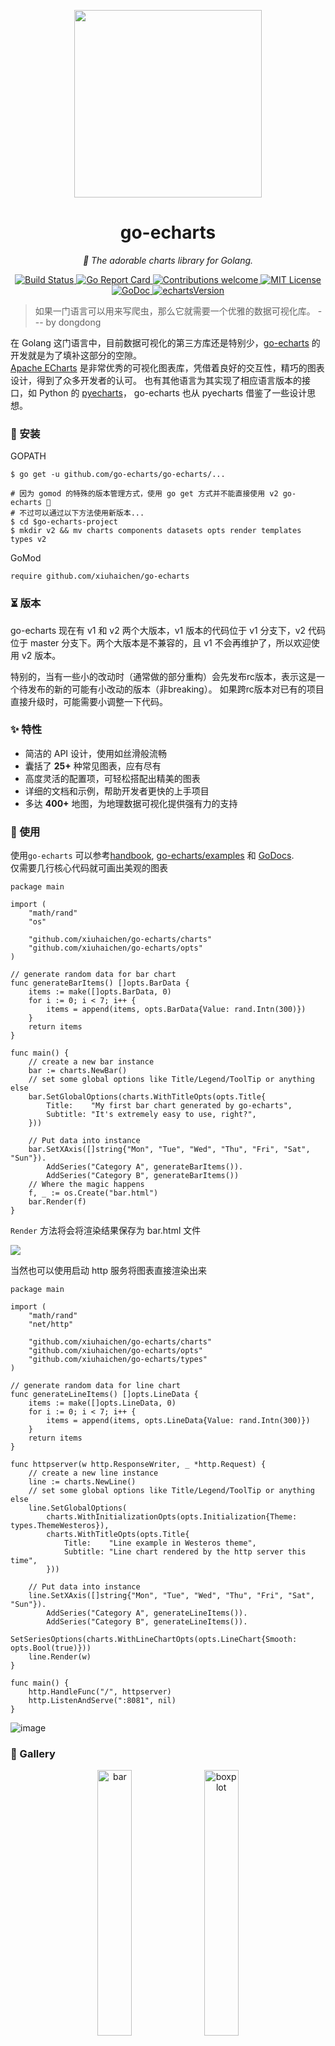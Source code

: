 <p align="center">
<img src="https://user-images.githubusercontent.com/19553554/52535979-c0d0e680-2d8f-11e9-85c8-2e9f659e7c6f.png" width=300 height=300 />
</p>

<h1 align="center">go-echarts</h1>
<p align="center">
    <em>🎨 The adorable charts library for Golang.</em>
</p>

<p align="center">
    <a href="https://github.com/go-echarts/go-echarts/actions/workflows/ci.yml">
        <img src="https://github.com/go-echarts/go-echarts/actions/workflows/ci.yml/badge.svg" alt="Build Status">
    </a>
    <a href="https://goreportcard.com/report/github.com/go-echarts/go-echarts">
        <img src="https://goreportcard.com/badge/github.com/go-echarts/go-echarts" alt="Go Report Card">
    </a>
	<a href="https://github.com/go-echarts/go-echarts/pulls">
        <img src="https://img.shields.io/badge/contributions-welcome-brightgreen.svg?style=flat" alt="Contributions welcome">
    </a>
    <a href="https://opensource.org/licenses/MIT">
        <img src="https://img.shields.io/badge/License-MIT-brightgreen.svg" alt="MIT License">
    </a>
        <a href="https://pkg.go.dev/github.com/xiuhaichen/go-echarts">
        <img src="https://godoc.org/github.com/go-echarts/go-echarts?status.svg" alt="GoDoc">
    </a>
    <a href="https://echarts.apache.org/">
        <img src="https://img.shields.io/badge/echarts-_v5.4.3-orange" alt="echartsVersion">
    </a>
</p>

> 如果一门语言可以用来写爬虫，那么它就需要一个优雅的数据可视化库。 --- by dongdong

在 Golang 这门语言中，目前数据可视化的第三方库还是特别少，[go-echarts](https://github.com/go-echarts/go-echarts)
的开发就是为了填补这部分的空隙。  
[Apache ECharts](http://echarts.apache.org/) 是非常优秀的可视化图表库，凭借着良好的交互性，精巧的图表设计，得到了众多开发者的认可。
也有其他语言为其实现了相应语言版本的接口，如 Python 的 [pyecharts](https://github.com/pyecharts/pyecharts)，
go-echarts 也从 pyecharts 借鉴了一些设计思想。

### 🔰 安装

GOPATH

```shell
$ go get -u github.com/go-echarts/go-echarts/...

# 因为 gomod 的特殊的版本管理方式，使用 go get 方式并不能直接使用 v2 go-echarts 🐶
# 不过可以通过以下方法使用新版本...
$ cd $go-echarts-project
$ mkdir v2 && mv charts components datasets opts render templates types v2
```

GoMod

```shell
require github.com/xiuhaichen/go-echarts
```

### ⏳ 版本

go-echarts 现在有 v1 和 v2 两个大版本，v1 版本的代码位于 v1 分支下，v2 代码位于 master 分支下。两个大版本是不兼容的，且 v1
不会再维护了，所以欢迎使用 v2 版本。

特别的，当有一些小的改动时（通常做的部分重构）会先发布rc版本，表示这是一个待发布的新的可能有小改动的版本（非breaking）。
如果跨rc版本对已有的项目直接升级时，可能需要小调整一下代码。

### ✨ 特性

* 简洁的 API 设计，使用如丝滑般流畅
* 囊括了 **25+** 种常见图表，应有尽有
* 高度灵活的配置项，可轻松搭配出精美的图表
* 详细的文档和示例，帮助开发者更快的上手项目
* 多达 **400+** 地图，为地理数据可视化提供强有力的支持

### 📝 使用

使用`go-echarts`
可以参考[handbook](https://go-echarts.github.io/go-echarts), [go-echarts/examples](https://github.com/go-echarts/examples)
和 [GoDocs](https://pkg.go.dev/github.com/xiuhaichen/go-echarts).  
仅需要几行核心代码就可画出美观的图表

```golang
package main

import (
	"math/rand"
	"os"

	"github.com/xiuhaichen/go-echarts/charts"
	"github.com/xiuhaichen/go-echarts/opts"
)

// generate random data for bar chart
func generateBarItems() []opts.BarData {
	items := make([]opts.BarData, 0)
	for i := 0; i < 7; i++ {
		items = append(items, opts.BarData{Value: rand.Intn(300)})
	}
	return items
}

func main() {
	// create a new bar instance
	bar := charts.NewBar()
	// set some global options like Title/Legend/ToolTip or anything else
	bar.SetGlobalOptions(charts.WithTitleOpts(opts.Title{
		Title:    "My first bar chart generated by go-echarts",
		Subtitle: "It's extremely easy to use, right?",
	}))

	// Put data into instance
	bar.SetXAxis([]string{"Mon", "Tue", "Wed", "Thu", "Fri", "Sat", "Sun"}).
		AddSeries("Category A", generateBarItems()).
		AddSeries("Category B", generateBarItems())
	// Where the magic happens
	f, _ := os.Create("bar.html")
	bar.Render(f)
}
```

`Render` 方法将会将渲染结果保存为 bar.html 文件

![](https://user-images.githubusercontent.com/19553554/98435974-5094f780-2112-11eb-81f6-b31d68f4d535.png)

当然也可以使用启动 http 服务将图表直接渲染出来

```golang
package main

import (
	"math/rand"
	"net/http"

	"github.com/xiuhaichen/go-echarts/charts"
	"github.com/xiuhaichen/go-echarts/opts"
	"github.com/xiuhaichen/go-echarts/types"
)

// generate random data for line chart
func generateLineItems() []opts.LineData {
	items := make([]opts.LineData, 0)
	for i := 0; i < 7; i++ {
		items = append(items, opts.LineData{Value: rand.Intn(300)})
	}
	return items
}

func httpserver(w http.ResponseWriter, _ *http.Request) {
	// create a new line instance
	line := charts.NewLine()
	// set some global options like Title/Legend/ToolTip or anything else
	line.SetGlobalOptions(
		charts.WithInitializationOpts(opts.Initialization{Theme: types.ThemeWesteros}),
		charts.WithTitleOpts(opts.Title{
			Title:    "Line example in Westeros theme",
			Subtitle: "Line chart rendered by the http server this time",
		}))

	// Put data into instance
	line.SetXAxis([]string{"Mon", "Tue", "Wed", "Thu", "Fri", "Sat", "Sun"}).
		AddSeries("Category A", generateLineItems()).
		AddSeries("Category B", generateLineItems()).
		SetSeriesOptions(charts.WithLineChartOpts(opts.LineChart{Smooth: opts.Bool(true)}))
	line.Render(w)
}

func main() {
	http.HandleFunc("/", httpserver)
	http.ListenAndServe(":8081", nil)
}
```

![image](https://user-images.githubusercontent.com/19553554/98436642-044cb600-2118-11eb-9f35-784948a92cb5.png)

### 🔖 Gallery

<div align="center">
<img src="https://user-images.githubusercontent.com/19553554/52197440-843a5200-289a-11e9-8601-3ce8d945b04a.gif" width="33%" alt="bar"/>
<img src="https://user-images.githubusercontent.com/19553554/52360729-ad640980-2a77-11e9-84e2-feff7e11aea5.gif" width="33%" alt="boxplot"/>
<img src="https://user-images.githubusercontent.com/19553554/52535290-4b611800-2d87-11e9-8bf2-b43a54a3bda8.png" width="33%" alt="effectScatter"/>
<img src="https://user-images.githubusercontent.com/19553554/52332816-ac5eb800-2a36-11e9-8227-3538976f447d.gif" width="33%" alt="funnel"/>
<img src="https://user-images.githubusercontent.com/19553554/52332988-0b243180-2a37-11e9-9db8-eb6b8c86a0de.png" width="33%" alt="gague"/>
<img src="https://user-images.githubusercontent.com/19553554/52344575-133f9980-2a56-11e9-93e0-568e484936ce.gif" width="33%" alt="geo"/>
<img src="https://user-images.githubusercontent.com/19553554/52727805-f7f20280-2ff0-11e9-91ab-cd99848e3127.gif" width="33%" alt="graph"/>
<img src="https://user-images.githubusercontent.com/19553554/52345115-6534ef00-2a57-11e9-80cd-9cbfed252139.gif" width="33%" alt="heatmap"/>
<img src="https://user-images.githubusercontent.com/19553554/52345490-4a16af00-2a58-11e9-9b43-7bbc86aa05b6.gif" width="33%" alt="kline"/>
<img src="https://user-images.githubusercontent.com/19553554/52346064-b7770f80-2a59-11e9-9e03-6dae3a8c637d.gif" width="33%" alt="line"/>
<img src="https://user-images.githubusercontent.com/19553554/52347117-248ba480-2a5c-11e9-8402-5a94054dca50.gif" width="33%" alt="liquid"/>
<img src="https://user-images.githubusercontent.com/19553554/52347915-0a52c600-2a5e-11e9-8039-41268238576c.gif" width="33%" alt="map"/>
<img src="https://user-images.githubusercontent.com/19553554/52535013-e48e2f80-2d83-11e9-8886-ac0d2122d6af.png" width="33%" alt="parallel"/>
<img src="https://user-images.githubusercontent.com/19553554/52348202-bb596080-2a5e-11e9-84a7-60732be0743a.gif" width="33%" alt="pie"/>
<img src="https://user-images.githubusercontent.com/19553554/52533994-932b7380-2d76-11e9-93b4-0de3132eb941.gif" width="33%" alt="radar"/>
<img src="https://user-images.githubusercontent.com/19553554/52348431-420e3d80-2a5f-11e9-8cab-7b415592dc77.gif" width="33%" alt="scatter"/>
<img src="https://user-images.githubusercontent.com/19553554/52348737-01fb8a80-2a60-11e9-94ac-dacbd7b58811.png" width="33%" alt="wordCloud"/>
<img src="https://user-images.githubusercontent.com/19553554/52433989-4f075b80-2b49-11e9-9979-ef32c2d17c96.gif" width="33%" alt="bar3D"/>
<img src="https://user-images.githubusercontent.com/19553554/52464826-4baab900-2bb7-11e9-8299-776f5ee43670.gif" width="33%" alt="line3D"/>
<img src="https://user-images.githubusercontent.com/19553554/52802261-8d0cfe00-30ba-11e9-8ae7-ae0773770a59.gif" width="33%" alt="sankey"/>
<img src="https://user-images.githubusercontent.com/19553554/52464647-aee81b80-2bb6-11e9-864e-c544392e523a.gif" width="33%" alt="scatter3D"/>
<img src="https://user-images.githubusercontent.com/19553554/52465183-a55fb300-2bb8-11e9-8c10-4519c4e3f758.gif" width="33%" alt="surface3D"/>
<img src="https://user-images.githubusercontent.com/19553554/52798246-7ebae400-30b2-11e9-8489-6c10339c3429.gif" width="33%" alt="themeRiver"/>
<img src="https://user-images.githubusercontent.com/19553554/52349544-c2ce3900-2a61-11e9-82af-28aaaaae0d67.gif" width="33%" alt="overlap"/>
</div>

### 📃 License

MIT [©go-echarts](https://github.com/go-echarts/go-echarts/blob/master/LICENSE)
